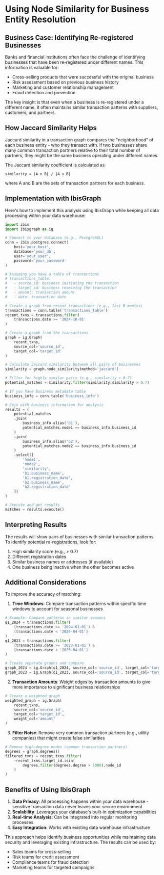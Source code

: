 # Using Node Similarity for Business Entity Resolution

## Business Case: Identifying Re-registered Businesses

Banks and financial institutions often face the challenge of identifying businesses that have been re-registered under different names. This information is valuable for:

- Cross-selling products that were successful with the original business
- Risk assessment based on previous business history
- Marketing and customer relationship management
- Fraud detection and prevention

The key insight is that even when a business is re-registered under a different name, it often maintains similar transaction patterns with suppliers, customers, and partners.

## How Jaccard Similarity Helps

Jaccard similarity in a transaction graph compares the "neighborhood" of each business entity - who they transact with. If two businesses share many common transaction partners relative to their total number of partners, they might be the same business operating under different names.

The Jaccard similarity coefficient is calculated as:
```
similarity = |A ∩ B| / |A ∪ B|
```
where A and B are the sets of transaction partners for each business.

## Implementation with IbisGraph

Here's how to implement this analysis using IbisGraph while keeping all data processing within your data warehouse:

```python
import ibis
import ibisgraph as ig

# Connect to your database (e.g., PostgreSQL)
conn = ibis.postgres.connect(
    host='your_host',
    database='your_db',
    user='your_user',
    password='your_password'
)

# Assuming you have a table of transactions
# transactions_table:
#   - source_id: business initiating the transaction
#   - target_id: business receiving the transaction
#   - amount: transaction amount
#   - date: transaction date

# Create a graph from recent transactions (e.g., last 6 months)
transactions = conn.table('transactions_table')
recent_txns = transactions.filter(
    transactions.date >= '2024-10-01'
)

# Create a graph from the transactions
graph = ig.Graph(
    recent_txns,
    source_col='source_id',
    target_col='target_id'
)

# Calculate Jaccard similarity between all pairs of businesses
similarity = graph.node_similarity(method='jaccard')

# Filter for highly similar pairs (e.g., similarity > 0.7)
potential_matches = similarity.filter(similarity.similarity > 0.7)

# If you have business metadata table
business_info = conn.table('business_info')

# Join with business information for analysis
results = (
    potential_matches
    .join(
        business_info.alias('b1'),
        potential_matches.node1 == business_info.business_id
    )
    .join(
        business_info.alias('b2'),
        potential_matches.node2 == business_info.business_id
    )
    .select([
        'node1',
        'node2',
        'similarity',
        'b1.business_name',
        'b1.registration_date',
        'b2.business_name',
        'b2.registration_date'
    ])
)

# Execute and get results
matches = results.execute()
```

## Interpreting Results

The results will show pairs of businesses with similar transaction patterns. To identify potential re-registrations, look for:

1. High similarity score (e.g., > 0.7)
2. Different registration dates
3. Similar business names or addresses (if available)
4. One business being inactive when the other becomes active

## Additional Considerations

To improve the accuracy of matching:

1. **Time Windows**: Compare transaction patterns within specific time windows to account for seasonal businesses

```python
# Example: Compare patterns in similar seasons
q1_2024 = transactions.filter(
    (transactions.date >= '2024-01-01') &
    (transactions.date < '2024-04-01')
)
q1_2023 = transactions.filter(
    (transactions.date >= '2023-01-01') &
    (transactions.date < '2023-04-01')
)

# Create separate graphs and compare
graph_2024 = ig.Graph(q1_2024, source_col='source_id', target_col='target_id')
graph_2023 = ig.Graph(q1_2023, source_col='source_id', target_col='target_id')
```

2. **Transaction Amounts**: Weight edges by transaction amounts to give more importance to significant business relationships

```python
# Create a weighted graph
weighted_graph = ig.Graph(
    recent_txns,
    source_col='source_id',
    target_col='target_id',
    weight_col='amount'
)
```

3. **Filter Noise**: Remove very common transaction partners (e.g., utility companies) that might create false similarities

```python
# Remove high-degree nodes (common transaction partners)
degrees = graph.degrees()
filtered_txns = recent_txns.filter(
    ~recent_txns.target_id.isin(
        degrees.filter(degrees.degree > 1000).node_id
    )
)
```

## Benefits of Using IbisGraph

1. **Data Privacy**: All processing happens within your data warehouse - sensitive transaction data never leaves your secure environment
2. **Scalability**: Leverages your database's built-in optimization capabilities
3. **Real-time Analysis**: Can be integrated into regular monitoring processes
4. **Easy Integration**: Works with existing data warehouse infrastructure

This approach helps identify business opportunities while maintaining data security and leveraging existing infrastructure. The results can be used by:
- Sales teams for cross-selling
- Risk teams for credit assessment
- Compliance teams for fraud detection
- Marketing teams for targeted campaigns
